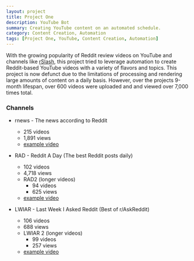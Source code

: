 ```yaml
---
layout: project
title: Project One
description: YouTube Bot
summary: Creating YouTube content on an automated schedule.
category: Content Creation, Automation
tags: [Project One, YouTube, Content Creation, Automation]
---
```


With the growing popularity of Reddit review videos on YouTube and channels like [rSlash](https://www.youtube.com/channel/UC0-swBG9Ne0Vh4OuoJ2bjbA), this project tried to leverage automation to create Reddit-based YouTube videos with a variety of flavors and topics. This project is now defunct due to the limitations of processing and rendering large amounts of content on a daily basis. However, over the projects 9-month lifespan, over 600 videos were uploaded and and viewed over 7,000 times total.

### Channels

- rnews - The news according to Reddit 
  - 215 videos 
  - 1,891 views
  - [example video](https://www.youtube.com/watch?v=L4sQu9vGiT8)

- RAD - Reddit A Day (The best Reddit posts daily)
  - 102 videos
  - 4,718 views 
  - RAD2 (longer videos)
    - 94 videos
    - 625 views
  - [example video](https://www.youtube.com/watch?v=D6jO87FyoYU)

- LWIAR - Last Week I Asked Reddit (Best of r/AskReddit)
  - 106 videos 
  - 688 views
  - LWIAR 2 (longer videos)
    - 99 videos
    - 257 views 
  - [example video](https://www.youtube.com/watch?v=D6wMTaVxqtA)
